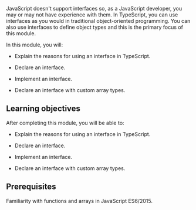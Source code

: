 JavaScript doesn't support interfaces so, as a JavaScript developer, you may or may not have experience with them. In TypeScript, you can use interfaces as you would in traditional object-oriented programming. You can also use interfaces to define object types and this is the primary focus of this module.

In this module, you will:

- Explain the reasons for using an interface in TypeScript.

- Declare an interface.

- Implement an interface.

- Declare an interface with custom array types.

## Learning objectives

After completing this module, you will be able to:

- Explain the reasons for using an interface in TypeScript.

- Declare an interface.

- Implement an interface.

- Declare an interface with custom array types.

## Prerequisites

Familiarity with functions and arrays in JavaScript ES6/2015.


